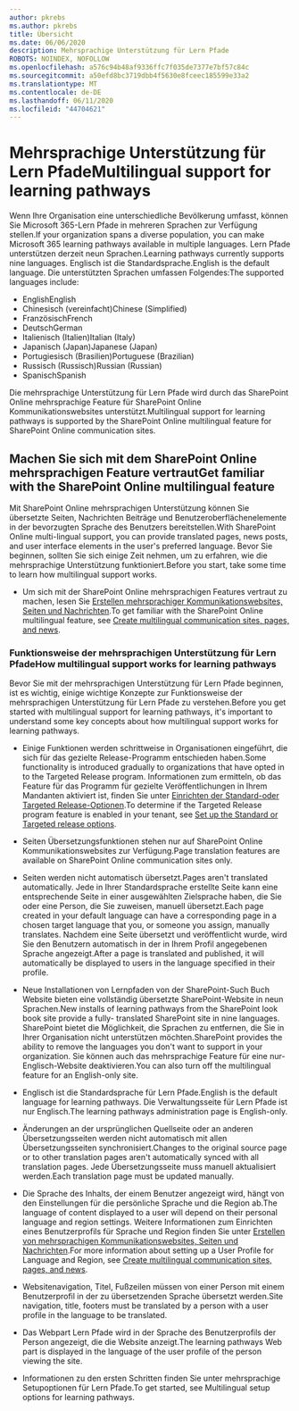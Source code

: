 ```yaml
---
author: pkrebs
ms.author: pkrebs
title: Übersicht
ms.date: 06/06/2020
description: Mehrsprachige Unterstützung für Lern Pfade
ROBOTS: NOINDEX, NOFOLLOW
ms.openlocfilehash: a576c94b48af9336ffc7f035de7377e7bf57c84c
ms.sourcegitcommit: a50efd8bc3719dbb4f5630e8fceec185599e33a2
ms.translationtype: MT
ms.contentlocale: de-DE
ms.lasthandoff: 06/11/2020
ms.locfileid: "44704621"
---
```

# <a name="multilingual-support-for-learning-pathways"></a><span data-ttu-id="0a568-103">Mehrsprachige Unterstützung für Lern Pfade</span><span class="sxs-lookup"><span data-stu-id="0a568-103">Multilingual support for learning pathways</span></span>

<span data-ttu-id="0a568-104">Wenn Ihre Organisation eine unterschiedliche Bevölkerung umfasst, können Sie Microsoft 365-Lern Pfade in mehreren Sprachen zur Verfügung stellen.</span><span class="sxs-lookup"><span data-stu-id="0a568-104">If your organization spans a diverse population, you can make Microsoft 365 learning pathways available in multiple languages.</span></span> <span data-ttu-id="0a568-105">Lern Pfade unterstützen derzeit neun Sprachen.</span><span class="sxs-lookup"><span data-stu-id="0a568-105">Learning pathways currently supports nine languages.</span></span> <span data-ttu-id="0a568-106">Englisch ist die Standardsprache.</span><span class="sxs-lookup"><span data-stu-id="0a568-106">English is the default language.</span></span> <span data-ttu-id="0a568-107">Die unterstützten Sprachen umfassen Folgendes:</span><span class="sxs-lookup"><span data-stu-id="0a568-107">The supported languages include:</span></span>   

- <span data-ttu-id="0a568-108">English</span><span class="sxs-lookup"><span data-stu-id="0a568-108">English</span></span>    
- <span data-ttu-id="0a568-109">Chinesisch (vereinfacht)</span><span class="sxs-lookup"><span data-stu-id="0a568-109">Chinese (Simplified)</span></span>
- <span data-ttu-id="0a568-110">Französisch</span><span class="sxs-lookup"><span data-stu-id="0a568-110">French</span></span>
- <span data-ttu-id="0a568-111">Deutsch</span><span class="sxs-lookup"><span data-stu-id="0a568-111">German</span></span>
- <span data-ttu-id="0a568-112">Italienisch (Italien)</span><span class="sxs-lookup"><span data-stu-id="0a568-112">Italian (Italy)</span></span>
- <span data-ttu-id="0a568-113">Japanisch (Japan)</span><span class="sxs-lookup"><span data-stu-id="0a568-113">Japanese (Japan)</span></span>
- <span data-ttu-id="0a568-114">Portugiesisch (Brasilien)</span><span class="sxs-lookup"><span data-stu-id="0a568-114">Portuguese (Brazilian)</span></span>
- <span data-ttu-id="0a568-115">Russisch (Russisch)</span><span class="sxs-lookup"><span data-stu-id="0a568-115">Russian (Russian)</span></span>
- <span data-ttu-id="0a568-116">Spanisch</span><span class="sxs-lookup"><span data-stu-id="0a568-116">Spanish</span></span>

<span data-ttu-id="0a568-117">Die mehrsprachige Unterstützung für Lern Pfade wird durch das SharePoint Online mehrsprachige Feature für SharePoint Online Kommunikationswebsites unterstützt.</span><span class="sxs-lookup"><span data-stu-id="0a568-117">Multilingual support for learning pathways is supported by the SharePoint Online multilingual feature for SharePoint Online communication sites.</span></span>  

## <a name="get-familiar-with-the-sharepoint-online-multilingual-feature"></a><span data-ttu-id="0a568-118">Machen Sie sich mit dem SharePoint Online mehrsprachigen Feature vertraut</span><span class="sxs-lookup"><span data-stu-id="0a568-118">Get familiar with the SharePoint Online multilingual feature</span></span>
<span data-ttu-id="0a568-119">Mit SharePoint Online mehrsprachigen Unterstützung können Sie übersetzte Seiten, Nachrichten Beiträge und Benutzeroberflächenelemente in der bevorzugten Sprache des Benutzers bereitstellen.</span><span class="sxs-lookup"><span data-stu-id="0a568-119">With SharePoint Online multi-lingual support, you can provide translated pages, news posts, and user interface elements in the user's preferred language.</span></span> <span data-ttu-id="0a568-120">Bevor Sie beginnen, sollten Sie sich einige Zeit nehmen, um zu erfahren, wie die mehrsprachige Unterstützung funktioniert.</span><span class="sxs-lookup"><span data-stu-id="0a568-120">Before you start, take some time to learn how multilingual support works.</span></span> 
- <span data-ttu-id="0a568-121">Um sich mit der SharePoint Online mehrsprachigen Features vertraut zu machen, lesen Sie [Erstellen mehrsprachiger Kommunikationswebsites, Seiten und Nachrichten](https://support.office.com/en-us/article/2bb7d610-5453-41c6-a0e8-6f40b3ed750c).</span><span class="sxs-lookup"><span data-stu-id="0a568-121">To get familiar with the SharePoint Online multilingual feature, see [Create multilingual communication sites, pages, and news](https://support.office.com/en-us/article/2bb7d610-5453-41c6-a0e8-6f40b3ed750c).</span></span> 

### <a name="how-multilingual-support-works-for-learning-pathways"></a><span data-ttu-id="0a568-122">Funktionsweise der mehrsprachigen Unterstützung für Lern Pfade</span><span class="sxs-lookup"><span data-stu-id="0a568-122">How multilingual support works for learning pathways</span></span>
<span data-ttu-id="0a568-123">Bevor Sie mit der mehrsprachigen Unterstützung für Lern Pfade beginnen, ist es wichtig, einige wichtige Konzepte zur Funktionsweise der mehrsprachigen Unterstützung für Lern Pfade zu verstehen.</span><span class="sxs-lookup"><span data-stu-id="0a568-123">Before you get started with multilingual support for learning pathways, it's important to understand some key concepts about how multilingual support works for learning pathways.</span></span> 

- <span data-ttu-id="0a568-124">Einige Funktionen werden schrittweise in Organisationen eingeführt, die sich für das gezielte Release-Programm entschieden haben.</span><span class="sxs-lookup"><span data-stu-id="0a568-124">Some functionality is introduced gradually to organizations that have opted in to the Targeted Release program.</span></span> <span data-ttu-id="0a568-125">Informationen zum ermitteln, ob das Feature für das Programm für gezielte Veröffentlichungen in Ihrem Mandanten aktiviert ist, finden Sie unter [Einrichten der Standard-oder Targeted Release-Optionen](https://support.office.com/en-us/article/3b3adfa4-1777-4ff0-b606-fb8732101f47).</span><span class="sxs-lookup"><span data-stu-id="0a568-125">To determine if the Targeted Release program feature is enabled in your tenant, see [Set up the Standard or Targeted release options](https://support.office.com/en-us/article/3b3adfa4-1777-4ff0-b606-fb8732101f47).</span></span> 
- <span data-ttu-id="0a568-126">Seiten Übersetzungsfunktionen stehen nur auf SharePoint Online Kommunikationswebsites zur Verfügung.</span><span class="sxs-lookup"><span data-stu-id="0a568-126">Page translation features are available on SharePoint Online communication sites only.</span></span>
- <span data-ttu-id="0a568-127">Seiten werden nicht automatisch übersetzt.</span><span class="sxs-lookup"><span data-stu-id="0a568-127">Pages aren't translated automatically.</span></span> <span data-ttu-id="0a568-128">Jede in Ihrer Standardsprache erstellte Seite kann eine entsprechende Seite in einer ausgewählten Zielsprache haben, die Sie oder eine Person, die Sie zuweisen, manuell übersetzt.</span><span class="sxs-lookup"><span data-stu-id="0a568-128">Each page created in your default language can have a corresponding page in a chosen target language that you, or someone you assign, manually translates.</span></span> <span data-ttu-id="0a568-129">Nachdem eine Seite übersetzt und veröffentlicht wurde, wird Sie den Benutzern automatisch in der in Ihrem Profil angegebenen Sprache angezeigt.</span><span class="sxs-lookup"><span data-stu-id="0a568-129">After a page is translated and published, it will automatically be displayed to users in the language specified in their profile.</span></span>
- <span data-ttu-id="0a568-130">Neue Installationen von Lernpfaden von der SharePoint-Such Buch Website bieten eine vollständig übersetzte SharePoint-Website in neun Sprachen.</span><span class="sxs-lookup"><span data-stu-id="0a568-130">New installs of learning pathways from the SharePoint look book site provide a fully- translated SharePoint site in nine languages.</span></span> <span data-ttu-id="0a568-131">SharePoint bietet die Möglichkeit, die Sprachen zu entfernen, die Sie in Ihrer Organisation nicht unterstützen möchten.</span><span class="sxs-lookup"><span data-stu-id="0a568-131">SharePoint provides the ability to remove the languages you don't want to support in your organization.</span></span> <span data-ttu-id="0a568-132">Sie können auch das mehrsprachige Feature für eine nur-Englisch-Website deaktivieren.</span><span class="sxs-lookup"><span data-stu-id="0a568-132">You can also turn off the multilingual feature for an English-only site.</span></span> 
- <span data-ttu-id="0a568-133">Englisch ist die Standardsprache für Lern Pfade.</span><span class="sxs-lookup"><span data-stu-id="0a568-133">English is the default language for learning pathways.</span></span> <span data-ttu-id="0a568-134">Die Verwaltungsseite für Lern Pfade ist nur Englisch.</span><span class="sxs-lookup"><span data-stu-id="0a568-134">The learning pathways administration page is English-only.</span></span> 
- <span data-ttu-id="0a568-135">Änderungen an der ursprünglichen Quellseite oder an anderen Übersetzungsseiten werden nicht automatisch mit allen Übersetzungsseiten synchronisiert.</span><span class="sxs-lookup"><span data-stu-id="0a568-135">Changes to the original source page or to other translation pages aren't automatically synced with all translation pages.</span></span> <span data-ttu-id="0a568-136">Jede Übersetzungsseite muss manuell aktualisiert werden.</span><span class="sxs-lookup"><span data-stu-id="0a568-136">Each translation page must be updated manually.</span></span>
- <span data-ttu-id="0a568-137">Die Sprache des Inhalts, der einem Benutzer angezeigt wird, hängt von den Einstellungen für die persönliche Sprache und die Region ab.</span><span class="sxs-lookup"><span data-stu-id="0a568-137">The language of content displayed to a user will depend on their personal language and region settings.</span></span> <span data-ttu-id="0a568-138">Weitere Informationen zum Einrichten eines Benutzerprofils für Sprache und Region finden Sie unter [Erstellen von mehrsprachigen Kommunikationswebsites, Seiten und Nachrichten](https://support.office.com/en-us/article/2bb7d610-5453-41c6-a0e8-6f40b3ed750c).</span><span class="sxs-lookup"><span data-stu-id="0a568-138">For more information about setting up a User Profile for Language and Region, see [Create multilingual communication sites, pages, and news](https://support.office.com/en-us/article/2bb7d610-5453-41c6-a0e8-6f40b3ed750c).</span></span> 
- <span data-ttu-id="0a568-139">Websitenavigation, Titel, Fußzeilen müssen von einer Person mit einem Benutzerprofil in der zu übersetzenden Sprache übersetzt werden.</span><span class="sxs-lookup"><span data-stu-id="0a568-139">Site navigation, title, footers must be translated by a person with a user profile in the language to be translated.</span></span>
- <span data-ttu-id="0a568-140">Das Webpart Lern Pfade wird in der Sprache des Benutzerprofils der Person angezeigt, die die Website anzeigt.</span><span class="sxs-lookup"><span data-stu-id="0a568-140">The learning pathways Web part is displayed in the language of the user profile of the person viewing the site.</span></span> 

- <span data-ttu-id="0a568-141">Informationen zu den ersten Schritten finden Sie unter mehrsprachige Setupoptionen für Lern Pfade.</span><span class="sxs-lookup"><span data-stu-id="0a568-141">To get started, see Multilingual setup options for learning pathways.</span></span> 
